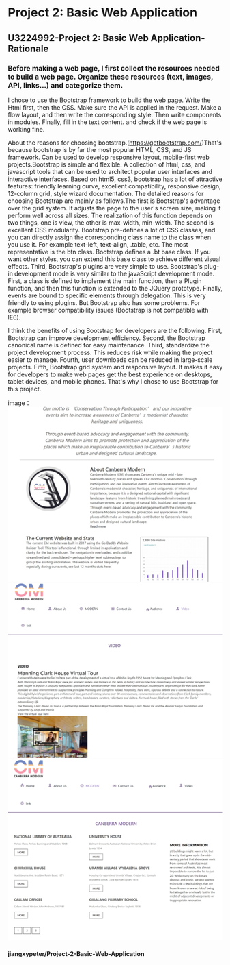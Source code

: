 # Project 2: Basic Web Application
## U3224992-Project 2: Basic Web Application-Rationale

### Before making a web page, I first collect the resources needed to build a web page. Organize these resources (text, images, API, links...) and categorize them.

I chose to use the Bootstrap framework to build the web page. Write the Html first, then the CSS. Make sure the API is applied in the request. Make a flow layout, 
and then write the corresponding style. Then write components in modules. Finally, fill in the text content. and check if the web page is working fine.

About the reasons for choosing bootstrap.(https://getbootstrap.com/)That's because bootstrap is by far the most popular HTML, CSS, and JS framework. Can be used to develop responsive layout, 
mobile-first web projects.Bootstrap is simple and flexible. A collection of html, css, and javascript tools that can be used to architect popular user interfaces and interactive interfaces. 
Based on html5, css3, bootstrap has a lot of attractive features: friendly learning curve, excellent compatibility, responsive design, 12-column grid, style wizard documentation. 
The detailed reasons for choosing Bootstrap are mainly as follows.The first is Bootstrap's advantage over the grid system. It adjusts the page to the user's screen size, making it perform well across all sizes.
The realization of this function depends on two things, one is view, the other is max-width, min-width. The second is excellent CSS modularity. Bootstrap pre-defines a lot of CSS classes, 
and you can directly assign the corresponding class name to the class when you use it. For example text-left, text-align, .table, etc. The most representative is the btn class.
 Bootstrap defines a .bt base class. If you want other styles, you can extend this base class to achieve different visual effects. Third, Bootstrap's plugins are very simple to use.
Bootstrap's plug-in development mode is very similar to the javaScript development mode. First, a class is defined to implement the main function, then a Plugin function, 
and then this function is extended to the JQuery prototype. Finally, events are bound to specific elements through delegation. This is very friendly to using plugins. But Bootstrap also has some problems. 
For example browser compatibility issues (Bootstrap is not compatible with IE6).

I think the benefits of using Bootstrap for developers are the following. 
First, Bootstrap can improve development efficiency. Second, the Bootstrap canonical name is defined for easy maintenance. 
Third, standardize the project development process. This reduces risk while making the project easier to manage.
Fourth, user downloads can be reduced in large-scale projects. Fifth, Bootstrap grid system and responsive layout. 
It makes it easy for developers to make web pages get the best experience on desktops, tablet devices, and mobile phones. 
That's why I chose to use Bootstrap for this project.

image：
![Alt text](https://github.com/jiangxypeter/Project-2-Basic-Web-Application/blob/main/readme%20images/1.jpg)
![Alt text](https://github.com/jiangxypeter/Project-2-Basic-Web-Application/blob/main/readme%20images/2.jpg)
![Alt text](https://github.com/jiangxypeter/Project-2-Basic-Web-Application/blob/main/readme%20images/3.jpg)
#### jiangxypeter/Project-2-Basic-Web-Application
